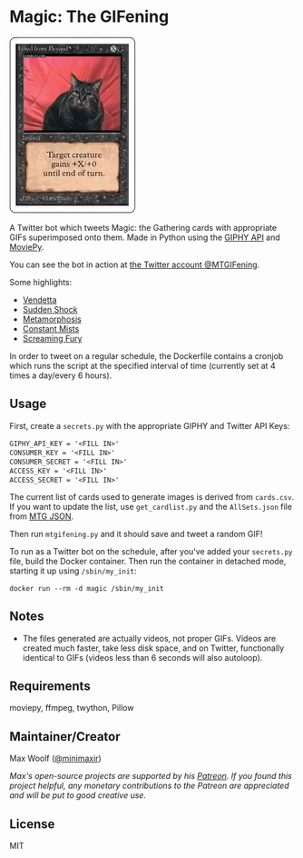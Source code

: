 # Magic: The GIFening
![](howl_from_beyond.gif)

A Twitter bot which tweets Magic: the Gathering cards with appropriate GIFs superimposed onto them. Made in Python using the [GIPHY API](https://developers.giphy.com) and [MoviePy](https://github.com/Zulko/moviepy). 

You can see the bot in action at [the Twitter account @MTGIFening](https://twitter.com/MTGIFening).

Some highlights:

* [Vendetta](https://twitter.com/MTGIFening/status/916902255277760514)
* [Sudden Shock](https://twitter.com/MTGIFening/status/913981726182981632)
* [Metamorphosis](https://twitter.com/MTGIFening/status/914012656167559168)
* [Constant Mists](https://twitter.com/MTGIFening/status/917080928853254144)
* [Screaming Fury](https://twitter.com/MTGIFening/status/912525635632775168)

In order to tweet on a regular schedule, the Dockerfile contains a cronjob which runs the script at the specified interval of time (currently set at 4 times a day/every 6 hours).

## Usage

First, create a `secrets.py` with the appropriate GIPHY and Twitter API Keys:

```
GIPHY_API_KEY = '<FILL IN>'
CONSUMER_KEY = '<FILL IN>'
CONSUMER_SECRET = '<FILL IN>'
ACCESS_KEY = '<FILL IN>'
ACCESS_SECRET = '<FILL IN>'
```

The current list of cards used to generate images is derived from `cards.csv`. If you want to update the list, use `get_cardlist.py` and the `AllSets.json` file from [MTG JSON](https://mtgjson.com).

Then run `mtgifening.py` and it should save and tweet a random GIF!

To run as a Twitter bot on the schedule, after you've added your `secrets.py` file, build the Docker container. Then run the container in detached mode, starting it up using `/sbin/my_init`:

```
docker run --rm -d magic /sbin/my_init
```

## Notes
* The files generated are actually videos, not proper GIFs. Videos are created much faster, take less disk space, and on Twitter, functionally identical to GIFs (videos less than 6 seconds will also autoloop).

## Requirements
moviepy, ffmpeg, twython, Pillow

## Maintainer/Creator

Max Woolf ([@minimaxir](http://minimaxir.com))

*Max's open-source projects are supported by his [Patreon](https://www.patreon.com/minimaxir). If you found this project helpful, any monetary contributions to the Patreon are appreciated and will be put to good creative use.*

## License
MIT